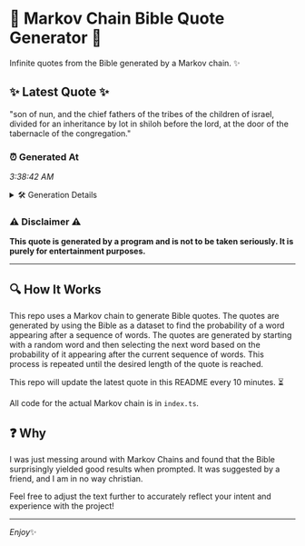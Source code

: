 # 📖 Markov Chain Bible Quote Generator 📖

Infinite quotes from the Bible generated by a Markov chain. ✨

## ✨ Latest Quote ✨
"son of nun, and the chief fathers of the tribes of the children of israel, divided for an inheritance by lot in shiloh before the lord, at the door of the tabernacle of the congregation."

### ⏰ Generated At
*3:38:42 AM*

<details>
    <summary>🛠️ Generation Details</summary>
    <p>
        <strong>🌱 Seed:</strong> son<br>
        <strong>🔄 Iterations:</strong> 34<br>
        <strong>📜 Context History:</strong><br>[ son ]: of<br>[ son, of ]: nun,<br>[ son, of, nun, ]: and<br>[ son, of, nun,, and ]: the<br>[ son, of, nun,, and, the ]: chief<br>[ son, of, nun,, and, the, chief ]: fathers<br>[ of, nun,, and, the, chief, fathers ]: of<br>[ nun,, and, the, chief, fathers, of ]: the<br>[ and, the, chief, fathers, of, the ]: tribes<br>[ the, chief, fathers, of, the, tribes ]: of<br>[ chief, fathers, of, the, tribes, of ]: the<br>[ fathers, of, the, tribes, of, the ]: children<br>[ of, the, tribes, of, the, children ]: of<br>[ the, tribes, of, the, children, of ]: israel,<br>[ tribes, of, the, children, of, israel, ]: divided<br>[ of, the, children, of, israel,, divided ]: for<br>[ the, children, of, israel,, divided, for ]: an<br>[ children, of, israel,, divided, for, an ]: inheritance<br>[ of, israel,, divided, for, an, inheritance ]: by<br>[ israel,, divided, for, an, inheritance, by ]: lot<br>[ divided, for, an, inheritance, by, lot ]: in<br>[ for, an, inheritance, by, lot, in ]: shiloh<br>[ an, inheritance, by, lot, in, shiloh ]: before<br>[ inheritance, by, lot, in, shiloh, before ]: the<br>[ by, lot, in, shiloh, before, the ]: lord,<br>[ lot, in, shiloh, before, the, lord, ]: at<br>[ in, shiloh, before, the, lord,, at ]: the<br>[ shiloh, before, the, lord,, at, the ]: door<br>[ before, the, lord,, at, the, door ]: of<br>[ the, lord,, at, the, door, of ]: the<br>[ lord,, at, the, door, of, the ]: tabernacle<br>[ at, the, door, of, the, tabernacle ]: of<br>[ the, door, of, the, tabernacle, of ]: the<br>[ door, of, the, tabernacle, of, the ]: congregation.<br>
    </p>
</details>

### ⚠️ Disclaimer ⚠️
**This quote is generated by a program and is not to be taken seriously. It is purely for entertainment purposes.**

---

## 🔍 How It Works

This repo uses a Markov chain to generate Bible quotes. The quotes are generated by using the Bible as a dataset to find the probability of a word appearing after a sequence of words. The quotes are generated by starting with a random word and then selecting the next word based on the probability of it appearing after the current sequence of words. This process is repeated until the desired length of the quote is reached.

This repo will update the latest quote in this README every 10 minutes. ⏳

All code for the actual Markov chain is in `index.ts`.

## ❓ Why

I was just messing around with Markov Chains and found that the Bible surprisingly yielded good results when prompted. 
It was suggested by a friend, and I am in no way christian.

Feel free to adjust the text further to accurately reflect your intent and experience with the project!

---

*Enjoy*✨
